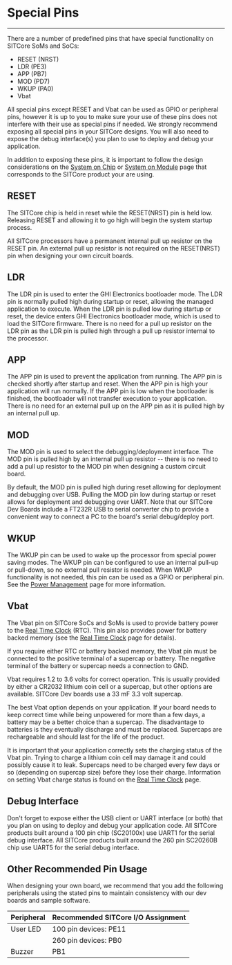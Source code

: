 # Special Pins
---

There are a number of predefined pins that have special functionality on SITCore SoMs and SoCs: 
* RESET (NRST)
* LDR (PE3)
* APP (PB7)
* MOD (PD7)
* WKUP (PA0)
* Vbat

All special pins except RESET and Vbat can be used as GPIO or peripheral pins, however it is up to you to make sure your use of these pins does not interfere with their use as special pins if needed. We strongly recommend exposing all special pins in your SITCore designs. You will also need to expose the debug interface(s) you plan to use to deploy and debug your application.

In addition to exposing these pins, it is important to follow the design considerations on the [System on Chip](../../hardware/sitcore/soc.md) or [System on Module](../../hardware/sitcore/som.md) page that corresponds to the SITCore product your are using.

## RESET

The SITCore chip is held in reset while the RESET(NRST) pin is held low. Releasing RESET and allowing it to go high will begin the system startup process.

All SITCore processors have a permanent internal pull up resistor on the RESET pin. An external pull up resistor is not required on the RESET(NRST) pin when designing your own circuit boards.

## LDR

The LDR pin is used to enter the GHI Electronics bootloader mode. The LDR pin is normally pulled high during startup or reset, allowing the managed application to execute. When the LDR pin is pulled low during startup or reset, the device enters GHI Electronics bootloader mode, which is used to load the SITCore firmware. There is no need for a pull up resistor on the LDR pin as the LDR pin is pulled high through a pull up resistor internal to the processor.

## APP

The APP pin is used to prevent the application from running. The APP pin is checked shortly after startup and reset. When the APP pin is high your application will run normally. If the APP pin is low when the bootloader is finished, the bootloader will not transfer execution to your application. There is no need for an external pull up on the APP pin as it is pulled high by an internal pull up.

## MOD

The MOD pin is used to select the debugging/deployment interface. The MOD pin is pulled high by an internal pull up resistor -- there is no need to add a pull up resistor to the MOD pin when designing a custom circuit board.

By default, the MOD pin is pulled high during reset allowing for deployment and debugging over USB. Pulling the MOD pin low during startup or reset allows for deployment and debugging over UART. Note that our SITCore Dev Boards include a FT232R USB to serial converter chip to provide a convenient way to connect a PC to the board's serial debug/deploy port.

## WKUP

The WKUP pin can be used to wake up the processor from special power saving modes. The WKUP pin can be configured to use an internal pull-up or pull-down, so no external pull resistor is needed. When WKUP functionality is not needed, this pin can be used as a GPIO or peripheral pin. See the [Power Management](../../software/tinyclr/tutorials/power-management.md) page for more information.

## Vbat

The Vbat pin on SITCore SoCs and SoMs is used to provide battery power to the [Real Time Clock](tutorials/real-time-clock.md) (RTC). This pin also provides power for battery backed memory (see the [Real Time Clock](tutorials/real-time-clock.md) page for details).

If you require either RTC or battery backed memory, the Vbat pin must be connected to the positive terminal of a supercap or battery. The negative terminal of the battery or supercap needs a connection to GND.

Vbat requires 1.2 to 3.6 volts for correct operation. This is usually provided by either a CR2032 lithium coin cell or a supercap, but other options are available. SITCore Dev boards use a 33 mF 3.3 volt supercap.

The best Vbat option depends on your application. If your board needs to keep correct time while being unpowered for more than a few days, a battery may be a better choice than a supercap. The disadvantage to batteries is they eventually discharge and must be replaced. Supercaps are rechargeable and should last for the life of the product.

It is important that your application correctly sets the charging status of the Vbat pin. Trying to charge a lithium coin cell may damage it and could possibly cause it to leak. Supercaps need to be charged every few days or so (depending on supercap size) before they lose their charge. Information on setting Vbat charge status is found on the [Real Time Clock](tutorials/real-time-clock.md) page.

## Debug Interface

Don't forget to expose either the USB client or UART interface (or both) that you plan on using to deploy and debug your application code. All SITCore products built around a 100 pin chip (SC20100x) use UART1 for the serial debug interface. All SITCore products built around the 260 pin SC20260B chip use UART5 for the serial debug interface.

## Other Recommended Pin Usage

When designing your own board, we recommend that you add the following peripherals using the stated pins to maintain consistency with our dev boards and sample software.

| Peripheral | Recommended SITCore I/O Assignment |
|--|--|
| User LED | 100 pin devices: PE11 |
|  | 260 pin devices: PB0 |
| Buzzer | PB1 |

